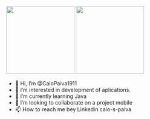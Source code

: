 <div align="">
  <a href="https://github.com/rhenandias"></a>
  <img height="180em" src="https://github-readme-stats.vercel.app/api?username=caiopaiva1911&show_icons=true&theme=radical&count_private=true" />
  <img height="180em" src="https://github-readme-stats.vercel.app/api/top-langs/?username=caiopaiva1911&langs_count=10&layout=compact&theme=radical" />
</div>


- 👋 Hi, I’m @CaioPaiva1911
- 👀 I’m interested in development of aplications.  
- 🌱 I’m currently learning Java
- 💞️ I’m looking to collaborate on a project mobile
- 📫 How to reach me bey Linkedin caio-s-paiva

<!---
CaioPaiva1911/CaioPaiva1911 is a ✨ special ✨ repository because its `README.md` (this file) appears on your GitHub profile.
You can click the Preview link to take a look at your changes.
--->
